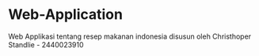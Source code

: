 # Web-Application
Web Applikasi tentang resep makanan indonesia
disusun oleh Christhoper Standlie - 2440023910
